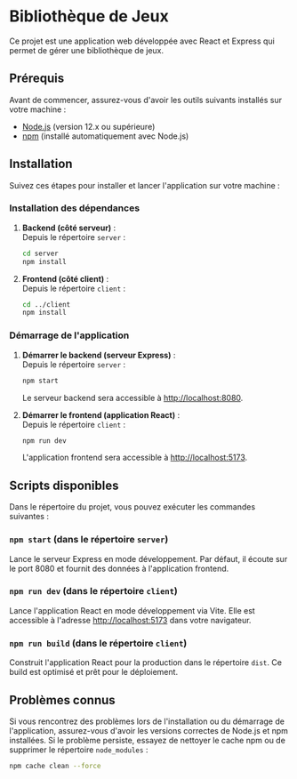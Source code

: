 # Bibliothèque de Jeux

Ce projet est une application web développée avec React et Express qui permet de gérer une bibliothèque de jeux.

## Prérequis

Avant de commencer, assurez-vous d'avoir les outils suivants installés sur votre machine :
- [Node.js](https://nodejs.org/en/) (version 12.x ou supérieure)
- [npm](https://www.npmjs.com/) (installé automatiquement avec Node.js)

## Installation

Suivez ces étapes pour installer et lancer l'application sur votre machine :

### Installation des dépendances

1. **Backend (côté serveur)** :  
   Depuis le répertoire `server` :
    ```bash
    cd server
    npm install
    ```

2. **Frontend (côté client)** :  
   Depuis le répertoire `client` :
    ```bash
    cd ../client
    npm install
    ```

### Démarrage de l'application

1. **Démarrer le backend (serveur Express)** :  
   Depuis le répertoire `server` :
    ```bash
    npm start
    ```
    Le serveur backend sera accessible à [http://localhost:8080](http://localhost:8080).

2. **Démarrer le frontend (application React)** :  
   Depuis le répertoire `client` :
    ```bash
    npm run dev
    ```
    L'application frontend sera accessible à [http://localhost:5173](http://localhost:5173).

## Scripts disponibles

Dans le répertoire du projet, vous pouvez exécuter les commandes suivantes :

### `npm start` (dans le répertoire `server`)

Lance le serveur Express en mode développement. Par défaut, il écoute sur le port 8080 et fournit des données à l'application frontend.

### `npm run dev` (dans le répertoire `client`)

Lance l'application React en mode développement via Vite. Elle est accessible à l'adresse [http://localhost:5173](http://localhost:5173) dans votre navigateur.

### `npm run build` (dans le répertoire `client`)

Construit l'application React pour la production dans le répertoire `dist`. Ce build est optimisé et prêt pour le déploiement.

## Problèmes connus

Si vous rencontrez des problèmes lors de l'installation ou du démarrage de l'application, assurez-vous d'avoir les versions correctes de Node.js et npm installées. Si le problème persiste, essayez de nettoyer le cache npm ou de supprimer le répertoire `node_modules` :

```bash
npm cache clean --force
